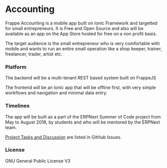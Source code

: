 # Accounting

Frappe Accounting is a mobile app built on Ionic Framework and targetted for small entrepreneurs. It is Free and Open Source and also will be available as an app on the App Store hosted for free on a non profit basis.

The target audience is the small entrepreneur who is very comfortable with mobile and wants to run an entire small operation like a shop keeper, trainer, freelancer, trader, artist etc.

### Platform

The backend will be a multi-tenant REST based system built on FrappeJS

The frontend will be an Ionic app that will be offline first, with very simple workflows and navigation and minimal data entry.

### Timelines

The app will be built as a part of the ERPNext Summer of Code project from May to August 2018, by students and who will be mentored by the ERPNext team.

[Project Tasks and Discussion](https://github.com/frappe-apps/accounting/issues) are listed in GitHub Issues.

### License

GNU General Public License V3


